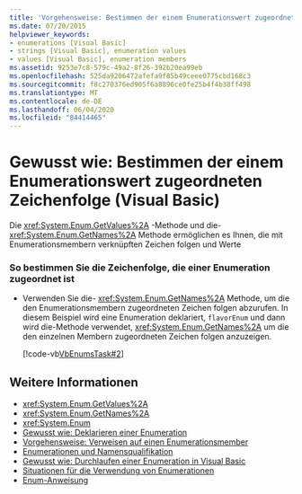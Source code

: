 ```yaml
---
title: 'Vorgehensweise: Bestimmen der einem Enumerationswert zugeordnete Zeichenfolge'
ms.date: 07/20/2015
helpviewer_keywords:
- enumerations [Visual Basic]
- strings [Visual Basic], enumeration values
- values [Visual Basic], enumeration members
ms.assetid: 9253e7c8-579c-49a2-8f26-392b20ea99eb
ms.openlocfilehash: 525da9206472afefa9f85b49ceee0775cbd168c3
ms.sourcegitcommit: f8c270376ed905f6a8896ce0fe25b4f4b38ff498
ms.translationtype: MT
ms.contentlocale: de-DE
ms.lasthandoff: 06/04/2020
ms.locfileid: "84414465"
---
```

# <a name="how-to-determine-the-string-associated-with-an-enumeration-value-visual-basic"></a>Gewusst wie: Bestimmen der einem Enumerationswert zugeordneten Zeichenfolge (Visual Basic)
Die <xref:System.Enum.GetValues%2A> -Methode und die- <xref:System.Enum.GetNames%2A> Methode ermöglichen es Ihnen, die mit Enumerationsmembern verknüpften Zeichen folgen und Werte  
  
### <a name="to-determine-the-string-associated-with-an-enumeration"></a>So bestimmen Sie die Zeichenfolge, die einer Enumeration zugeordnet ist  
  
- Verwenden Sie die- <xref:System.Enum.GetNames%2A> Methode, um die den Enumerationsmembern zugeordneten Zeichen folgen abzurufen. In diesem Beispiel wird eine Enumeration deklariert, `flavorEnum` und dann wird die-Methode verwendet, <xref:System.Enum.GetNames%2A> um die den einzelnen Membern zugeordneten Zeichen folgen anzuzeigen.  
  
     [!code-vb[VbEnumsTask#2](~/samples/snippets/visualbasic/VS_Snippets_VBCSharp/VbEnumsTask/VB/Class2.vb#2)]  
  
## <a name="see-also"></a>Weitere Informationen

- <xref:System.Enum.GetValues%2A>
- <xref:System.Enum.GetNames%2A>
- <xref:System.Enum>
- [Gewusst wie: Deklarieren einer Enumeration](how-to-declare-enumerations.md)
- [Vorgehensweise: Verweisen auf einen Enumerationsmember](how-to-refer-to-an-enumeration-member.md)
- [Enumerationen und Namensqualifikation](enumerations-and-name-qualification.md)
- [Gewusst wie: Durchlaufen einer Enumeration in Visual Basic](how-to-iterate-through-an-enumeration.md)
- [Situationen für die Verwendung von Enumerationen](when-to-use-an-enumeration.md)
- [Enum-Anweisung](../../../language-reference/statements/enum-statement.md)
